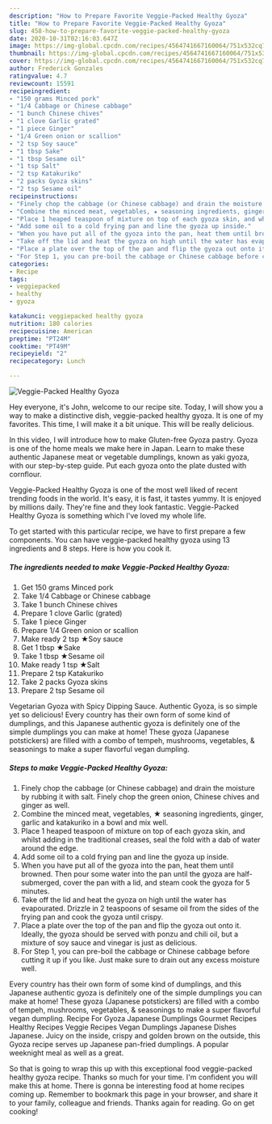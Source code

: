 ```yaml
---
description: "How to Prepare Favorite Veggie-Packed Healthy Gyoza"
title: "How to Prepare Favorite Veggie-Packed Healthy Gyoza"
slug: 458-how-to-prepare-favorite-veggie-packed-healthy-gyoza
date: 2020-10-31T02:16:03.647Z
image: https://img-global.cpcdn.com/recipes/4564741667160064/751x532cq70/veggie-packed-healthy-gyoza-recipe-main-photo.jpg
thumbnail: https://img-global.cpcdn.com/recipes/4564741667160064/751x532cq70/veggie-packed-healthy-gyoza-recipe-main-photo.jpg
cover: https://img-global.cpcdn.com/recipes/4564741667160064/751x532cq70/veggie-packed-healthy-gyoza-recipe-main-photo.jpg
author: Frederick Gonzales
ratingvalue: 4.7
reviewcount: 15591
recipeingredient:
- "150 grams Minced pork"
- "1/4 Cabbage or Chinese cabbage"
- "1 bunch Chinese chives"
- "1 clove Garlic grated"
- "1 piece Ginger"
- "1/4 Green onion or scallion"
- "2 tsp Soy sauce"
- "1 tbsp Sake"
- "1 tbsp Sesame oil"
- "1 tsp Salt"
- "2 tsp Katakuriko"
- "2 packs Gyoza skins"
- "2 tsp Sesame oil"
recipeinstructions:
- "Finely chop the cabbage (or Chinese cabbage) and drain the moisture by rubbing it with salt. Finely chop the green onion, Chinese chives and ginger as well."
- "Combine the minced meat, vegetables, ★ seasoning ingredients, ginger, garlic and katakuriko in a bowl and mix well."
- "Place 1 heaped teaspoon of mixture on top of each gyoza skin, and whilst adding in the traditional creases, seal the fold with a dab of water around the edge."
- "Add some oil to a cold frying pan and line the gyoza up inside."
- "When you have put all of the gyoza into the pan, heat them until browned. Then pour some water into the pan until the gyoza are half-submerged, cover the pan with a lid, and steam cook the gyoza for 5 minutes."
- "Take off the lid and heat the gyoza on high until the water has evapourated. Drizzle in 2 teaspoons of sesame oil from the sides of the frying pan and cook the gyoza until crispy."
- "Place a plate over the top of the pan and flip the gyoza out onto it. Ideally, the gyoza should be served with ponzu and chili oil, but a mixture of soy sauce and vinegar is just as delicious."
- "For Step 1, you can pre-boil the cabbage or Chinese cabbage before cutting it up if you like. Just make sure to drain out any excess moisture well."
categories:
- Recipe
tags:
- veggiepacked
- healthy
- gyoza

katakunci: veggiepacked healthy gyoza 
nutrition: 180 calories
recipecuisine: American
preptime: "PT24M"
cooktime: "PT49M"
recipeyield: "2"
recipecategory: Lunch

---
```



![Veggie-Packed Healthy Gyoza](https://img-global.cpcdn.com/recipes/4564741667160064/751x532cq70/veggie-packed-healthy-gyoza-recipe-main-photo.jpg)

Hey everyone, it's John, welcome to our recipe site. Today, I will show you a way to make a distinctive dish, veggie-packed healthy gyoza. It is one of my favorites. This time, I will make it a bit unique. This will be really delicious.

In this video, I will introduce how to make Gluten-free Gyoza pastry. Gyoza is one of the home meals we make here in Japan. Learn to make these authentic Japanese meat or vegetable dumplings, known as yaki gyoza, with our step-by-step guide. Put each gyoza onto the plate dusted with cornflour.

Veggie-Packed Healthy Gyoza is one of the most well liked of recent trending foods in the world. It's easy, it is fast, it tastes yummy. It is enjoyed by millions daily. They're fine and they look fantastic. Veggie-Packed Healthy Gyoza is something which I've loved my whole life.


To get started with this particular recipe, we have to first prepare a few components. You can have veggie-packed healthy gyoza using 13 ingredients and 8 steps. Here is how you cook it.

<!--inarticleads1-->

##### The ingredients needed to make Veggie-Packed Healthy Gyoza:

1. Get 150 grams Minced pork
1. Take 1/4 Cabbage or Chinese cabbage
1. Take 1 bunch Chinese chives
1. Prepare 1 clove Garlic (grated)
1. Take 1 piece Ginger
1. Prepare 1/4 Green onion or scallion
1. Make ready 2 tsp ★Soy sauce
1. Get 1 tbsp ★Sake
1. Take 1 tbsp ★Sesame oil
1. Make ready 1 tsp ★Salt
1. Prepare 2 tsp Katakuriko
1. Take 2 packs Gyoza skins
1. Prepare 2 tsp Sesame oil


Vegetarian Gyoza with Spicy Dipping Sauce. Authentic Gyoza, is so simple yet so delicious! Every country has their own form of some kind of dumplings, and this Japanese authentic gyoza is definitely one of the simple dumplings you can make at home! These gyoza (Japanese potstickers) are filled with a combo of tempeh, mushrooms, vegetables, &amp; seasonings to make a super flavorful vegan dumpling. 

<!--inarticleads2-->

##### Steps to make Veggie-Packed Healthy Gyoza:

1. Finely chop the cabbage (or Chinese cabbage) and drain the moisture by rubbing it with salt. Finely chop the green onion, Chinese chives and ginger as well.
1. Combine the minced meat, vegetables, ★ seasoning ingredients, ginger, garlic and katakuriko in a bowl and mix well.
1. Place 1 heaped teaspoon of mixture on top of each gyoza skin, and whilst adding in the traditional creases, seal the fold with a dab of water around the edge.
1. Add some oil to a cold frying pan and line the gyoza up inside.
1. When you have put all of the gyoza into the pan, heat them until browned. Then pour some water into the pan until the gyoza are half-submerged, cover the pan with a lid, and steam cook the gyoza for 5 minutes.
1. Take off the lid and heat the gyoza on high until the water has evapourated. Drizzle in 2 teaspoons of sesame oil from the sides of the frying pan and cook the gyoza until crispy.
1. Place a plate over the top of the pan and flip the gyoza out onto it. Ideally, the gyoza should be served with ponzu and chili oil, but a mixture of soy sauce and vinegar is just as delicious.
1. For Step 1, you can pre-boil the cabbage or Chinese cabbage before cutting it up if you like. Just make sure to drain out any excess moisture well.


Every country has their own form of some kind of dumplings, and this Japanese authentic gyoza is definitely one of the simple dumplings you can make at home! These gyoza (Japanese potstickers) are filled with a combo of tempeh, mushrooms, vegetables, &amp; seasonings to make a super flavorful vegan dumpling. Recipe For Gyoza Japanese Dumplings Gourmet Recipes Healthy Recipes Veggie Recipes Vegan Dumplings Japanese Dishes Japanese. Juicy on the inside, crispy and golden brown on the outside, this Gyoza recipe serves up Japanese pan-fried dumplings. A popular weeknight meal as well as a great. 

So that is going to wrap this up with this exceptional food veggie-packed healthy gyoza recipe. Thanks so much for your time. I'm confident you will make this at home. There is gonna be interesting food at home recipes coming up. Remember to bookmark this page in your browser, and share it to your family, colleague and friends. Thanks again for reading. Go on get cooking!
